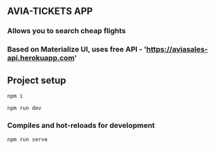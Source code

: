 ## AVIA-TICKETS APP 
### Allows you to search cheap flights

### Based on Materialize UI, uses free API - 'https://aviasales-api.herokuapp.com'


## Project setup 
```
npm i
```

```
npm run dev
```

### Compiles and hot-reloads for development
```
npm run serve
```
